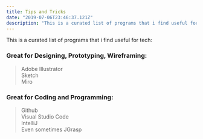```yaml
---
title: Tips and Tricks
date: "2019-07-06T23:46:37.121Z"
description: "This is a curated list of programs that i find useful for tech"
---
```


This is a curated list of programs that i find useful for tech:

### Great for Designing, Prototyping, Wireframing:
> Adobe Illustrator<br>
> Sketch<br>
> Miro<br>

### Great for Coding and Programming:
> Github<br>
> Visual Studio Code<br>
> IntelliJ<br>
> Even sometimes JGrasp<br>



